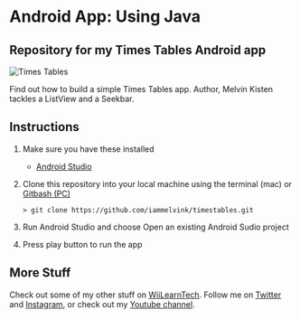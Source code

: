 # Android App: Using Java

## Repository for my Times Tables Android app

![Times Tables](timestables.gif)

Find out how to build a simple Times Tables app. Author, Melvin Kisten tackles a ListView and a Seekbar. 

## Instructions
1. Make sure you have these installed
	- [Android Studio](https://developer.android.com/studio#downloads)
2. Clone this repository into your local machine using the terminal (mac) or [Gitbash (PC)](https://git-scm.com/download/win)
	
	`> git clone https://github.com/iammelvink/timestables.git`
3. Run Android Studio and choose Open an existing Android Sudio project
4. Press play button to run the app

## More Stuff
Check out some of my other stuff on [WiiLearnTech](https://www.wiilearntech.com). Follow me on [Twitter](https://twitter.com/iammelvink) and [Instagram](https://www.instagram.com/iammelvink/), or check out my [Youtube channel](https://www.youtube.com/channel/UCwMGEkyU2QOqEEKJ1E5pe7w).